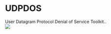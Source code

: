 # UDPDOS
User Datagram Protocol Denial of Service Toolkit.. 
<br>
<img src="https://i.gifer.com/7jiL.gif" width="  " height="  ">
